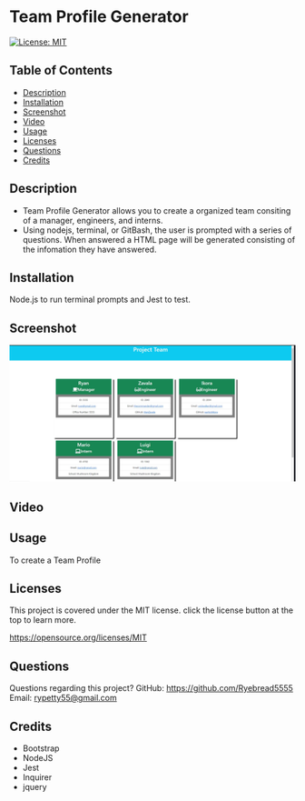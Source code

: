 # Team Profile Generator

[![License: MIT](https://img.shields.io/badge/License-MIT-yellow.svg)](https://opensource.org/licenses/MIT)

## Table of Contents
* [Description](#description)
* [Installation](#installation)
* [Screenshot](#screenshot)
* [Video](#video)
* [Usage](#usage)
* [Licenses](#license)
* [Questions](#questions)
* [Credits](#credits)

## Description
- Team Profile Generator allows you to create a organized team consiting of a manager, engineers, and interns.
- Using nodejs, terminal, or GitBash, the user is prompted with a series of questions. When answered a HTML page will be generated consisting of the infomation they have answered.

## Installation
Node.js to run terminal prompts and Jest to test.

## Screenshot
![](./assets/HTML-screenshot.jpg)

## Video

## Usage
To create a Team Profile 

## Licenses
This project is covered under the MIT license. click the license button at the top to learn more.

https://opensource.org/licenses/MIT

## Questions
Questions regarding this project?
GitHub: https://github.com/Ryebread5555
Email: rypetty55@gmail.com

## Credits
- Bootstrap
- NodeJS
- Jest
- Inquirer
- jquery
